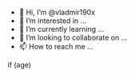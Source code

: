 - 👋 Hi, I’m @vladmir190x
- 👀 I’m interested in ...
- 🌱 I’m currently learning ...
- 💞️ I’m looking to collaborate on ...
- 📫 How to reach me ...

<!---
vladmir190x/vladmir190x is a ✨ special ✨ repository because its `README.md` (this file) appears on your GitHub profile.
You can click the Preview link to take a look at your changes.
--->if (age)

